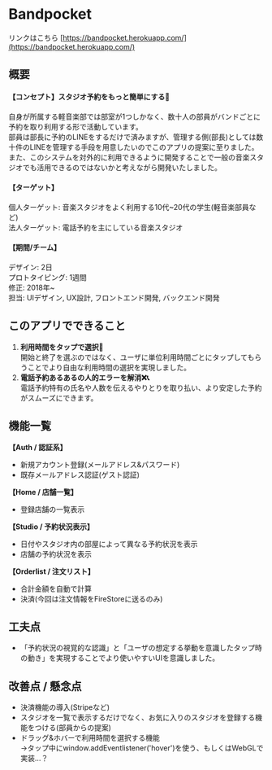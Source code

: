 # Bandpocket 
リンクはこちら [https://bandpocket.herokuapp.com/](https://bandpocket.herokuapp.com/)

## 概要
#### 【コンセプト】スタジオ予約をもっと簡単にする🎸
自身が所属する軽音楽部では部室が1つしかなく、数十人の部員がバンドごとに予約を取り利用する形で活動しています。  
部員は部長に予約のLINEをするだけで済みますが、管理する側(部長)としては数十件のLINEを管理する手段を用意したいのでこのアプリの提案に至りました。  
また、このシステムを対外的に利用できるように開発することで一般の音楽スタジオでも活用できるのではないかと考えながら開発いたしました。
#### 【ターゲット】
個人ターゲット: 音楽スタジオをよく利用する10代~20代の学生(軽音楽部員など)  
法人ターゲット: 電話予約を主にしている音楽スタジオ
#### 【期間/チーム】
デザイン: 2日  
プロトタイピング: 1週間  
修正: 2018年~  
担当: UIデザイン, UX設計, フロントエンド開発, バックエンド開発

## このアプリでできること
1. **利用時間をタップで選択🎷**  
開始と終了を選ぶのではなく、ユーザに単位利用時間ごとにタップしてもらうことでより自由な利用時間の選択を実現しました。
2. **電話予約あるあるの人的エラーを解消❌📞**  
電話予約特有の氏名や人数を伝えるやりとりを取り払い、より安定した予約がスムーズにできます。

## 機能一覧

**【Auth / 認証系】**  
* 新規アカウント登録(メールアドレス&パスワード)  
* 既存メールアドレス認証(ゲスト認証)  

**【Home / 店舗一覧】**  
* 登録店舗の一覧表示  

**【Studio / 予約状況表示】**  
* 日付やスタジオ内の部屋によって異なる予約状況を表示
* 店舗の予約状況を表示

**【Orderlist / 注文リスト】**  
* 合計金額を自動で計算
* 決済(今回は注文情報をFireStoreに送るのみ)

## 工夫点
* 「予約状況の視覚的な認識」と「ユーザの想定する挙動を意識したタップ時の動き」を実現することでより使いやすいUIを意識しました。

## 改善点 / 懸念点
* 決済機能の導入(Stripeなど)
* スタジオを一覧で表示するだけでなく、お気に入りのスタジオを登録する機能をつける(部員からの提案)
* ドラッグ&ホバーで利用時間を選択する機能  
→タップ中にwindow.addEventlistener('hover')を使う、もしくはWebGLで実装…？

